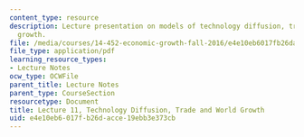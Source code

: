 ```yaml
---
content_type: resource
description: Lecture presentation on models of technology diffusion, trade, and world
  growth.
file: /media/courses/14-452-economic-growth-fall-2016/e4e10eb6017fb26dacce19ebb3e373cb_MIT14_452F16_Lec11.pdf
file_type: application/pdf
learning_resource_types:
- Lecture Notes
ocw_type: OCWFile
parent_title: Lecture Notes
parent_type: CourseSection
resourcetype: Document
title: Lecture 11, Technology Diffusion, Trade and World Growth
uid: e4e10eb6-017f-b26d-acce-19ebb3e373cb
---
```

